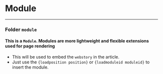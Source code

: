 # Module

---

### Folder `module`

#### This is a `Module`. Modules are more lightweight and flexible extensions used for page rendering

- This will be used to embed the `webstory` in the article.
- Just use the `{loadposition position}` or `{loadmoduleid moduleid}` to insert the module.
